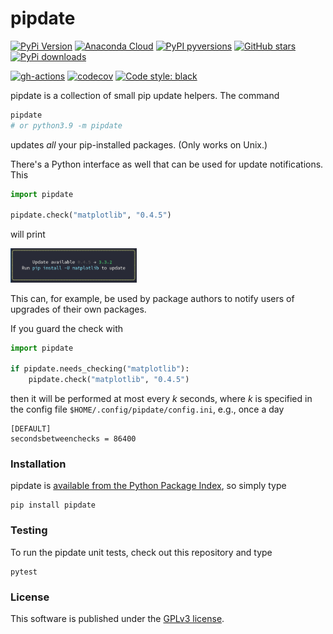 # pipdate

[![PyPi Version](https://img.shields.io/pypi/v/pipdate.svg?style=flat-square)](https://pypi.org/project/pipdate)
[![Anaconda Cloud](https://anaconda.org/conda-forge/pipdate/badges/version.svg?=style=flat-square)](https://anaconda.org/conda-forge/pipdate/)
[![PyPI pyversions](https://img.shields.io/pypi/pyversions/pipdate.svg?style=flat-square)](https://pypi.org/pypi/pipdate/)
[![GitHub stars](https://img.shields.io/github/stars/nschloe/pipdate.svg?style=flat-square&logo=github&label=Stars&logoColor=white)](https://github.com/nschloe/pipdate)
[![PyPi downloads](https://img.shields.io/pypi/dm/pipdate.svg?style=flat-square)](https://pypistats.org/packages/pipdate)

[![gh-actions](https://img.shields.io/github/workflow/status/nschloe/pipdate/ci?style=flat-square)](https://github.com/nschloe/pipdate/actions?query=workflow%3Aci)
[![codecov](https://img.shields.io/codecov/c/github/nschloe/pipdate.svg?style=flat-square)](https://codecov.io/gh/nschloe/pipdate)
[![Code style: black](https://img.shields.io/badge/code%20style-black-000000.svg?style=flat-square)](https://github.com/psf/black)


pipdate is a collection of small pip update helpers. The command
```bash
pipdate
# or python3.9 -m pipdate
```
updates _all_ your pip-installed packages. (Only works on Unix.)

There's a Python interface as well that can be used for update notifications.
This
```python
import pipdate

pipdate.check("matplotlib", "0.4.5")
```
will print

<img src="https://github.com/nschloe/pipdate/blob/assets/pipdate.png?raw=true" width="40%"/>

<!--
```
╭──────────────────────────────────────────────╮
│                                              │
│       Update available 0.4.5 → 3.1.3         │
│   Run pip install -U matplotlib to update    │
│                                              │
╰──────────────────────────────────────────────╯
```
-->
This can, for example, be used by package authors to notify users of upgrades of
their own packages.

If you guard the check with
```python
import pipdate

if pipdate.needs_checking("matplotlib"):
    pipdate.check("matplotlib", "0.4.5")
```
then it will be performed at most every _k_ seconds, where _k_ is specified
in the config file `$HOME/.config/pipdate/config.ini`, e.g., once a day
```
[DEFAULT]
secondsbetweenchecks = 86400
```

### Installation

pipdate is [available from the Python Package
Index](https://pypi.org/project/pipdate/), so simply type
```
pip install pipdate
```

### Testing

To run the pipdate unit tests, check out this repository and type
```
pytest
```

### License
This software is published under the [GPLv3 license](https://www.gnu.org/licenses/gpl-3.0.en.html).
